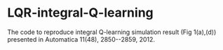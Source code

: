 # LQR-integral-Q-learning
The code to reproduce integral Q-learning simulation result (Fig 1(a),(d)) presented in Automatica 11(48), 2850--2859, 2012.
